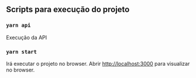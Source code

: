 ## Scripts para execução do projeto

### `yarn api`

Execução da API

### `yarn start`

Irá executar o projeto no browser.
Abrir [http://localhost:3000](http://localhost:3000) para visualizar no browser.